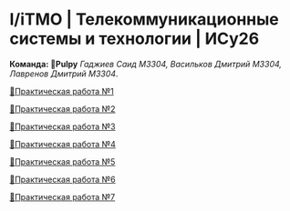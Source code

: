 # I/iTMO | Телекоммуникационные системы и технологии | ИСу26

**Команда: 🍊Pulpy** *Гаджиев Саид M3304, Васильков Дмитрий M3304, Лавренов Дмитрий M3304*.

[🛜Практическая работа №1]()

[🛜Практическая работа №2](https://github.com/Bl00mGuy/ITMO-Computer-Networking/blob/main/reports/M3304_%D0%9F%D0%A0_%E2%84%962_%D0%A2%D0%A1%D0%B8%D0%A2_%D0%93%D0%B0%D0%B4%D0%B6%D0%B8%D0%B5%D0%B2_%D0%92%D0%B0%D1%81%D0%B8%D0%BB%D1%8C%D0%BA%D0%BE%D0%B2_%D0%9B%D0%B0%D0%B2%D1%80%D0%B5%D0%BD%D0%BE%D0%B2.pdf)

[🛜Практическая работа №3](https://github.com/Bl00mGuy/ITMO-Computer-Networking/blob/main/reports/M3304_%D0%9F%D0%A0_%E2%84%963_%D0%A2%D0%A1%D0%B8%D0%A2_%D0%93%D0%B0%D0%B4%D0%B6%D0%B8%D0%B5%D0%B2_%D0%92%D0%B0%D1%81%D0%B8%D0%BB%D1%8C%D0%BA%D0%BE%D0%B2_%D0%9B%D0%B0%D0%B2%D1%80%D0%B5%D0%BD%D0%BE%D0%B2.docx)

[🛜Практическая работа №4](https://github.com/Bl00mGuy/ITMO-Computer-Networking/blob/main/reports/M3304_%D0%9F%D0%A0_%E2%84%964_%D0%A2%D0%A1%D0%B8%D0%A2_%D0%93%D0%B0%D0%B4%D0%B6%D0%B8%D0%B5%D0%B2_%D0%92%D0%B0%D1%81%D0%B8%D0%BB%D1%8C%D0%BA%D0%BE%D0%B2_%D0%9B%D0%B0%D0%B2%D1%80%D0%B5%D0%BD%D0%BE%D0%B2.docx)

[🛜Практическая работа №5](https://github.com/Bl00mGuy/ITMO-Computer-Networking/blob/main/reports/M3304_%D0%9F%D0%A0_%E2%84%965_%D0%A2%D0%A1%D0%B8%D0%A2_%D0%93%D0%B0%D0%B4%D0%B6%D0%B8%D0%B5%D0%B2_%D0%92%D0%B0%D1%81%D0%B8%D0%BB%D1%8C%D0%BA%D0%BE%D0%B2_%D0%9B%D0%B0%D0%B2%D1%80%D0%B5%D0%BD%D0%BE%D0%B2.docx)

[🛜Практическая работа №6](https://github.com/Bl00mGuy/ITMO-Computer-Networking/blob/main/reports/M3304_%D0%9F%D0%A0_%E2%84%966_%D0%A2%D0%A1%D0%B8%D0%A2_%D0%93%D0%B0%D0%B4%D0%B6%D0%B8%D0%B5%D0%B2_%D0%92%D0%B0%D1%81%D0%B8%D0%BB%D1%8C%D0%BA%D0%BE%D0%B2_%D0%9B%D0%B0%D0%B2%D1%80%D0%B5%D0%BD%D0%BE%D0%B2.docx)

[🛜Практическая работа №7](https://github.com/Bl00mGuy/ITMO-Computer-Networking/blob/main/reports/M3304_%D0%9F%D0%A0_%E2%84%967_%D0%A2%D0%A1%D0%B8%D0%A2_%D0%93%D0%B0%D0%B4%D0%B6%D0%B8%D0%B5%D0%B2_%D0%92%D0%B0%D1%81%D0%B8%D0%BB%D1%8C%D0%BA%D0%BE%D0%B2_%D0%9B%D0%B0%D0%B2%D1%80%D0%B5%D0%BD%D0%BE%D0%B2.docx)
